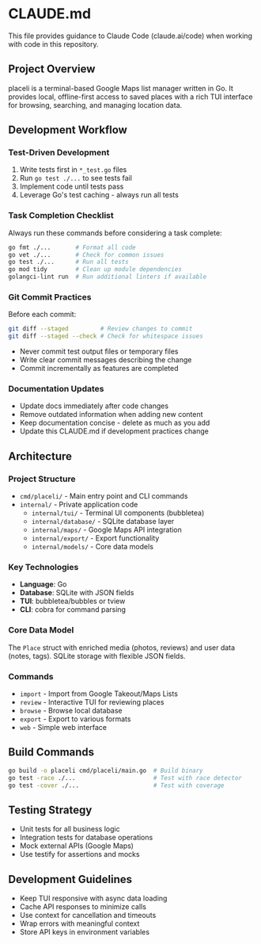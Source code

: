 # CLAUDE.md

This file provides guidance to Claude Code (claude.ai/code) when working with code in this repository.

## Project Overview

placeli is a terminal-based Google Maps list manager written in Go. It provides local, offline-first access to saved places with a rich TUI interface for browsing, searching, and managing location data.

## Development Workflow

### Test-Driven Development

1. Write tests first in `*_test.go` files
2. Run `go test ./...` to see tests fail
3. Implement code until tests pass
4. Leverage Go's test caching - always run all tests

### Task Completion Checklist

Always run these commands before considering a task complete:

```bash
go fmt ./...       # Format all code
go vet ./...       # Check for common issues
go test ./...      # Run all tests
go mod tidy        # Clean up module dependencies
golangci-lint run  # Run additional linters if available
```

### Git Commit Practices

Before each commit:

```bash
git diff --staged         # Review changes to commit
git diff --staged --check # Check for whitespace issues
```

- Never commit test output files or temporary files
- Write clear commit messages describing the change
- Commit incrementally as features are completed

### Documentation Updates

- Update docs immediately after code changes
- Remove outdated information when adding new content
- Keep documentation concise - delete as much as you add
- Update this CLAUDE.md if development practices change

## Architecture

### Project Structure

- `cmd/placeli/` - Main entry point and CLI commands
- `internal/` - Private application code
  - `internal/tui/` - Terminal UI components (bubbletea)
  - `internal/database/` - SQLite database layer
  - `internal/maps/` - Google Maps API integration
  - `internal/export/` - Export functionality
  - `internal/models/` - Core data models

### Key Technologies

- **Language**: Go
- **Database**: SQLite with JSON fields
- **TUI**: bubbletea/bubbles or tview
- **CLI**: cobra for command parsing

### Core Data Model

The `Place` struct with enriched media (photos, reviews) and user data (notes, tags). SQLite storage with flexible JSON fields.

### Commands

- `import` - Import from Google Takeout/Maps Lists
- `review` - Interactive TUI for reviewing places
- `browse` - Browse local database
- `export` - Export to various formats
- `web` - Simple web interface

## Build Commands

```bash
go build -o placeli cmd/placeli/main.go  # Build binary
go test -race ./...                      # Test with race detector
go test -cover ./...                     # Test with coverage
```

## Testing Strategy

- Unit tests for all business logic
- Integration tests for database operations
- Mock external APIs (Google Maps)
- Use testify for assertions and mocks

## Development Guidelines

- Keep TUI responsive with async data loading
- Cache API responses to minimize calls
- Use context for cancellation and timeouts
- Wrap errors with meaningful context
- Store API keys in environment variables
